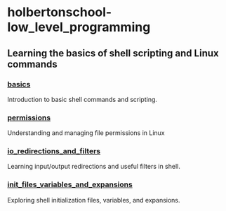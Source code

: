 # holbertonschool-low_level_programming
## Learning the basics of shell scripting and Linux commands

### [basics](https://github.com/JeffToken31/holbertonschool-shell/tree/main/basics)
Introduction to basic shell commands and scripting.

### [permissions](https://github.com/JeffToken31/holbertonschool-shell/tree/main/permissions)
Understanding and managing file permissions in Linux

### [io_redirections_and_filters](https://github.com/JeffToken31/holbertonschool-shell/tree/main/io_redirections_and_filters)
Learning input/output redirections and useful filters in shell.

### [init_files_variables_and_expansions](https://github.com/JeffToken31/holbertonschool-shell/tree/main/init_files_variables_and_expansions)
Exploring shell initialization files, variables, and expansions.

